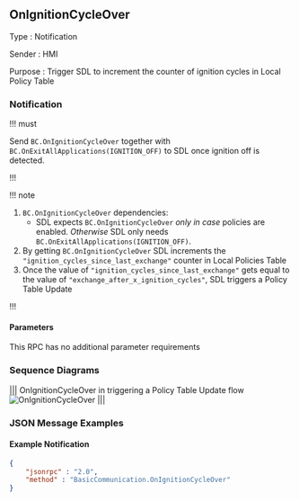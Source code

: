 ## OnIgnitionCycleOver

Type
: Notification

Sender
: HMI

Purpose
: Trigger SDL to increment the counter of ignition cycles in Local Policy Table

### Notification

!!! must

Send `BC.OnIgnitionCycleOver` together with `BC.OnExitAllApplications(IGNITION_OFF)` to SDL once ignition off is detected.

!!!

!!! note

1. `BC.OnIgnitionCycleOver` dependencies:
    * SDL expects `BC.OnIgnitionCycleOver` _only in case_ policies are enabled. _Otherwise_ SDL only needs `BC.OnExitAllApplications(IGNITION_OFF)`.
2. By getting `BC.OnIgnitionCycleOver` SDL increments the `"ignition_cycles_since_last_exchange"` counter in Local Policies Table  
3. Once the value of `"ignition_cycles_since_last_exchange"` gets equal to the value of `"exchange_after_x_ignition_cycles"`, SDL triggers a Policy Table Update

!!!

#### Parameters

This RPC has no additional parameter requirements

### Sequence Diagrams

|||
OnIgnitionCycleOver in triggering a Policy Table Update flow
![OnIgnitionCycleOver](./assets/OnIgnitionCycleOver_in_Proprietary_PTU_flow.png)
|||

### JSON Message Examples

#### Example Notification

```json
{
	"jsonrpc" : "2.0",
	"method" : "BasicCommunication.OnIgnitionCycleOver"
}
```
